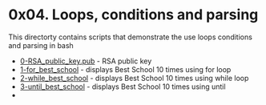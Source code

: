 # 0x04. Loops, conditions and parsing
This directorty contains scripts that demonstrate the use loops conditions and parsing in bash
- [0-RSA_public_key.pub](0-RSA_public_key.pub) - RSA public key
- [1-for_best_school](1-for_best_school) - displays Best School 10 times using for loop
- [2-while_best_school](2-while_best_school) - displays Best School 10 times using while loop
- [3-until_best_school](3-until_best_school) - displays Best School 10 times using until
- 